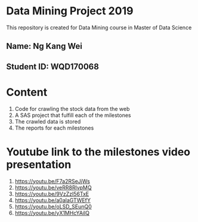 # Data Mining Project 2019 
This repository is created for Data Mining course in Master of Data Science
## Name: Ng Kang Wei
## Student ID: WQD170068

# Content
1. Code for crawling the stock data from the web
2. A SAS project that fulfill each of the milestones
3. The crawled data is stored
4. The reports for each milestones

# Youtube link to the milestones video presentation
1. https://youtu.be/F7a2RSeJjWs
2. https://youtu.be/veRR8RlvpMQ
3. https://youtu.be/9VzZzI56TxE
4. https://youtu.be/a0alaGTWEfY
5. https://youtu.be/oLSD_SEunQ0
6. https://youtu.be/yX1MHcYAilQ
